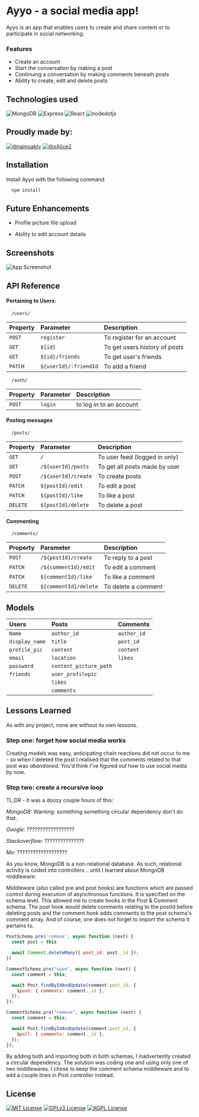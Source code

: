 
# Ayyo - a social media app!

Ayyo is an app that enables users to create and share content or to participate in social networking.

### Features

- Create an account
- Start the conversation by making a post
- Continuing a conversation by making comments beneath posts
- Ability to create, edit and delete posts


## Technologies used

![MongoDB](https://img.shields.io/badge/MongoDB-47A248?style=for-the-badge&logo=mongodb&logoColor=white&style=for-the-badge)
![Express](https://img.shields.io/badge/Express.js-000000?style=for-the-badge&logo=express&logoColor=white&style=for-the-badge)
![React](https://img.shields.io/badge/React-20232A?style=for-the-badge&logo=react&logoColor=61DAFB&style=for-the-badge)
![nodedotjs](https://img.shields.io/badge/Node.js-339933?style=for-the-badge&logo=nodedotjs&logoColor=white&style=for-the-badge)



## Proudly made by:
[![@nainoaktv](https://img.shields.io/badge/Frontend-Nainoaktv-yellowgreen)](https://github.com/nainoaktv) 
[![@xAlice2](https://img.shields.io/badge/Backend-xAlice2-blueviolet)](https://github.com/xAlice2)

## Installation

Install Ayyo with the following command

```bash
  npm install
```
    
## Future Enhancements

- Profile picture file upload

- Ability to edit account details

## Screenshots

![App Screenshot](https://raw.github.com/nainoaktv/project4-backend/main/ERD.png)

## API Reference

#### Pertaining to Users:

```http
  /users/
```
| Property | Parameter | Description                |
| :-------- |:-------- | :------------------------- |
| `POST` | `register` | To register for an account |
| `GET` | `${id}` | To get users history of posts |
| `GET` | `${id}/friends` | To get user's friends |
| `PATCH` | `${userId}/:friendId` | To add a friend  |

```http
  /auth/
```
| Property | Parameter | Description                |
| :-------- |:-------- | :------------------------- |
| `POST`      | `login` | to log in to an account |

#### Posting messages
```http
  /posts/
```
| Property | Parameter | Description                |
| :-------- |:-------- | :------------------------- |
| `GET` | `/` | To user feed (logged in only)  |
| `GET` | `/${userId}/posts` | To get all posts made by user |
| `POST` | `/${userId}/create` | To create posts |
| `PATCH` | `${postId}/edit` | To edit a post  |
| `PATCH` | `${postId}/like` | To like a post  |
| `DELETE` | `${postId}/delete` | To delete a post |


#### Commenting
```http
  /comments/
```
| Property | Parameter | Description                |
| :-------- |:-------- | :------------------------- |
| `POST` | `/${postId}/create` | To reply to a post  |
| `PATCH` | `/${commentId}/edit` | To edit a comment |
| `PATCH` | `${commentId}/like` | To like a comment  |
| `DELETE` | `${commentId}/delete` | To delete a comment  |

## Models

| Users | Posts  | Comments |
| :-------- | :-------- | :-------- |
| `Name` | `author_id` | `author_id` |
| `display_name` | `title` | `post_id` |
| `profile_pic` | `content` | `content` |
| `email` | `location` | `likes` |
| `password` | `content_picture_path` |  |
| `friends` | `user_profilepic` | |
|  | `likes` | |
|  | `comments` | |


## Lessons Learned

As with any project, none are without its own lessons.

### Step one: forget how social media works
Creating models was easy, anticipating chain reactions did not occur to me - so when I deleted the post
I realised that the comments related to that post was *abandoned.* You'd think I've figured out how to 
use social media by now.


### Step two: create a recursive loop

TL;DR - it was a doozy couple hours of this:

*MongoDB:* Warning: something something circular dependency don't do that.

*Google:* ??????????????????

*Stackoverflow:* ???????????????

*Me:* ???????????????????

As you know, MongoDB is a non-relational database. As such, relational activity is coded into controllers .. until I learned about MongoDB middleware:


Middleware (also called pre and post hooks) are functions which are passed control during execution of asynchronous functions. It is specified on the schema level.
This allowed me to create hooks in the Post & Comment schema. The post hook would delete comments relating to the postId before deleting posts and the comment hook 
adds comments to the post schema's comment array. And of course, one does not forget to import the schema it pertains to.

```js
PostSchema.pre('remove', async function (next) {
  const post = this

  await Comment.deleteMany({ post_id: post._id });
})
```
```js
CommentSchema.pre("save", async function (next) {
  const comment = this;

  await Post.findByIdAndUpdate(comment.post_id, {
    $push: { comments: comment._id },
  });
});

CommentSchema.pre("remove", async function (next) {
  const comment = this;

  await Post.findByIdAndUpdate(comment.post_id, {
    $pull: { comments: comment._id },
  });
});
```

By adding both and importing both in both schemas, I inadvertently created a circular dependency. The solution was
coding one and using only one of two middlewares. I chose to keep the comment schema middleware and to add a couple
lines in Post controller instead.

## License

[![MIT License](https://img.shields.io/badge/License-MIT-green.svg)](https://choosealicense.com/licenses/mit/)
[![GPLv3 License](https://img.shields.io/badge/License-GPL%20v3-yellow.svg)](https://opensource.org/licenses/)
[![AGPL License](https://img.shields.io/badge/license-AGPL-blue.svg)](http://www.gnu.org/licenses/agpl-3.0)

